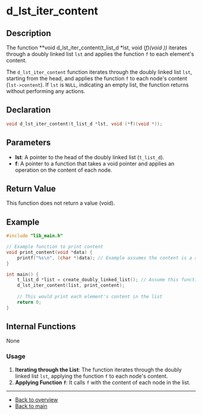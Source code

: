 # d_lst_iter_content

## Description

The function **void d_lst_iter_content(t_list_d *lst, void (*f)(void *))** iterates through a doubly linked list `lst` and applies the function `f` to each element's content.

The `d_lst_iter_content` function iterates through the doubly linked list `lst`, starting from the head, and applies the function `f` to each node's content (`lst->content`). If `lst` is `NULL`, indicating an empty list, the function returns without performing any actions.

## Declaration
```c
void d_lst_iter_content(t_list_d *lst, void (*f)(void *));
```
## Parameters

- **lst**: A pointer to the head of the doubly linked list (`t_list_d`).
- **f**: A pointer to a function that takes a void pointer and applies an operation on the content of each node.

## Return Value

This function does not return a value (void).

## Example

```c
#include "lib_main.h"

// Example function to print content
void print_content(void *data) {
    printf("%s\n", (char *)data); // Example assumes the content is a string
}

int main() {
    t_list_d *list = create_doubly_linked_list(); // Assume this function creates a populated list
    d_lst_iter_content(list, print_content);
    
    // This would print each element's content in the list
    return 0;
}
```
## Internal Functions

None

### Usage

1. **Iterating through the List**: The function iterates through the doubly linked list `lst`, applying the function `f` to each node's content.
2. **Applying Function `f`**: It calls `f` with the content of each node in the list.

---

- [Back to overview](../Overview_about_function.md)
- [Back to main](/)
